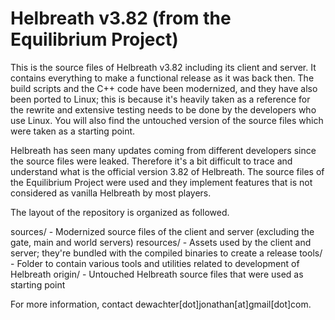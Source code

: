 # Helbreath v3.82 (from the Equilibrium Project)

This is the source files of Helbreath v3.82 including its client and server. It 
contains everything to make a functional release as it was back then. The build 
scripts and the C++ code have been modernized, and they have also been ported to 
Linux; this is because it's heavily taken as a reference for the rewrite and 
extensive testing needs to be done by the developers who use Linux. You will 
also find the untouched version of the source files which were taken as a 
starting point. 

Helbreath has seen many updates coming from different developers since the 
source files were leaked. Therefore it's a bit difficult to trace and understand 
what is the official version 3.82 of Helbreath. The source files of the 
Equilibrium Project were used and they implement features that is not considered 
as vanilla Helbreath by most players.

The layout of the repository is organized as followed.

sources/   - Modernized source files of the client and server (excluding the gate, main and world servers)
resources/ - Assets used by the client and server; they're bundled with the compiled binaries to create a release
tools/     - Folder to contain various tools and utilities related to development of Helbreath
origin/    - Untouched Helbreath source files that were used as starting point

For more information, contact dewachter[dot]jonathan[at]gmail[dot]com.
